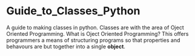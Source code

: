 # Guide_to_Classes_Python
A guide to making classes in python.
Classes are with the area of Oject Oriented Programming. What is Oject Oriented Programming? This offers programmers a means of structuring programs so that properties and behavours are but together into a single **object**.

